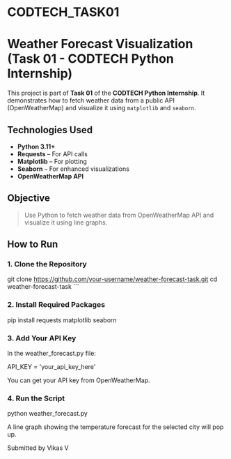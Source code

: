 # CODTECH_TASK01
#  Weather Forecast Visualization (Task 01 - CODTECH Python Internship)

This project is part of **Task 01** of the **CODTECH Python Internship**. It demonstrates how to fetch weather data from a public API (OpenWeatherMap) and visualize it using `matplotlib` and `seaborn`.

##  Technologies Used

- **Python 3.11+**
- **Requests** – For API calls
- **Matplotlib** – For plotting
- **Seaborn** – For enhanced visualizations
- **OpenWeatherMap API**


##  Objective

> Use Python to fetch weather data from OpenWeatherMap API and visualize it using line graphs.


##  How to Run

### 1. Clone the Repository

git clone https://github.com/your-username/weather-forecast-task.git
cd weather-forecast-task ```

### 2. Install Required Packages

pip install requests matplotlib seaborn


### 3. Add Your API Key

In the weather_forecast.py file:

API_KEY = 'your_api_key_here'

You can get your API key from OpenWeatherMap.

### 4. Run the Script
python weather_forecast.py


A line graph showing the temperature forecast for the selected city will pop up.


Submitted by Vikas V

